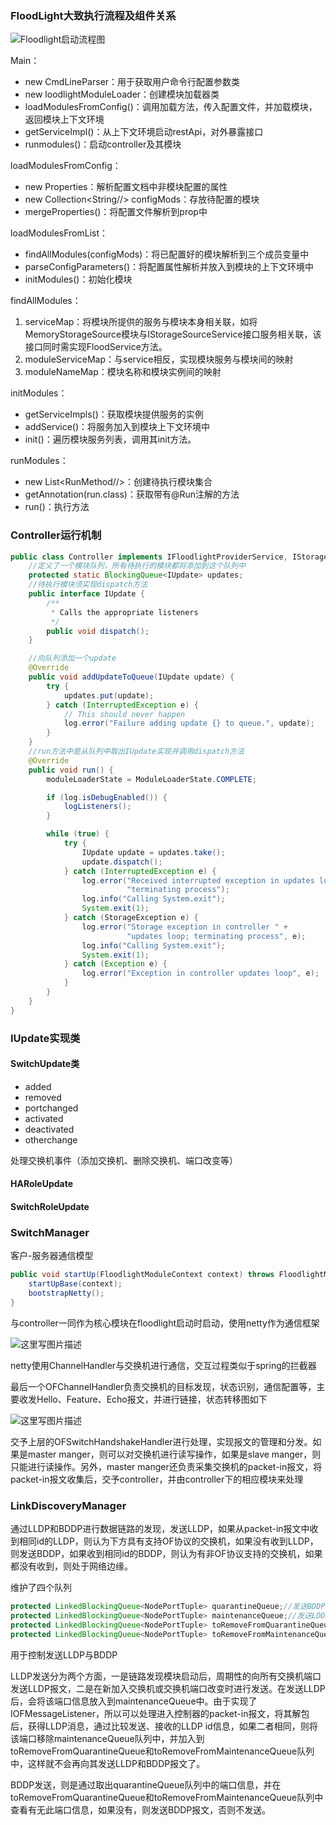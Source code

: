 ### FloodLight大致执行流程及组件关系

![Floodlight启动流程图](https://imagebag.oss-cn-chengdu.aliyuncs.com/img/20170330152748238)

Main：

- new CmdLineParser：用于获取用户命令行配置参数类
- new loodlightModuleLoader：创建模块加载器类
- loadModulesFromConfig()：调用加载方法，传入配置文件，并加载模块，返回模块上下文环境
- getServiceImpl()：从上下文环境启动restApi，对外暴露接口
- runmodules()：启动controller及其模块

loadModulesFromConfig：

- new Properties：解析配置文档中非模块配置的属性
- new Collection<String//> configMods：存放待配置的模块
- mergeProperties()：将配置文件解析到prop中

loadModulesFromList：

- findAllModules(configMods)：将已配置好的模块解析到三个成员变量中
- parseConfigParameters()：将配置属性解析并放入到模块的上下文环境中
- initModules()：初始化模块

findAllModules：

1. serviceMap：将模块所提供的服务与模块本身相关联，如将MemoryStorageSource模块与IStorageSourceService接口服务相关联，该接口同时需实现FloodService方法。
2. moduleServiceMap：与service相反，实现模块服务与模块间的映射
3. moduleNameMap：模块名称和模块实例间的映射

initModules：

- getServiceImpls()：获取模块提供服务的实例
- addService()：将服务加入到模块上下文环境中
- init()：遍历模块服务列表，调用其init方法。

runModules：

- new List<RunMethod//>：创建待执行模块集合
- getAnnotation(run.class)：获取带有@Run注解的方法
- run()：执行方法

### Controller运行机制

```java
public class Controller implements IFloodlightProviderService, IStorageSourceListener, IInfoProvider {
    //定义了一个模块队列，所有待执行的模块都将添加到这个队列中
    protected static BlockingQueue<IUpdate> updates;
    //待执行模块须实现dispatch方法
    public interface IUpdate {
        /**
         * Calls the appropriate listeners
         */
        public void dispatch();
    }

    //向队列添加一个update
    @Override
    public void addUpdateToQueue(IUpdate update) {
        try {
            updates.put(update);
        } catch (InterruptedException e) {
            // This should never happen
            log.error("Failure adding update {} to queue.", update);
        }
    }
    //run方法中是从队列中取出IUpdate实现并调用dispatch方法
    @Override
    public void run() {
        moduleLoaderState = ModuleLoaderState.COMPLETE;

        if (log.isDebugEnabled()) {
            logListeners();
        }

        while (true) {
            try {
                IUpdate update = updates.take();
                update.dispatch();
            } catch (InterruptedException e) {
                log.error("Received interrupted exception in updates loop;" +
                          "terminating process");
                log.info("Calling System.exit");
                System.exit(1);
            } catch (StorageException e) {
                log.error("Storage exception in controller " +
                          "updates loop; terminating process", e);
                log.info("Calling System.exit");
                System.exit(1);
            } catch (Exception e) {
                log.error("Exception in controller updates loop", e);
            }
        }
    }
}
```

### IUpdate实现类

#### SwitchUpdate类

- added
- removed
- portchanged
- activated
- deactivated
- otherchange

处理交换机事件（添加交换机、删除交换机、端口改变等）

#### HARoleUpdate

#### SwitchRoleUpdate

### SwitchManager

客户-服务器通信模型

```java
public void startUp(FloodlightModuleContext context) throws FloodlightModuleException {
	startUpBase(context);
	bootstrapNetty();
}
```

与controller一同作为核心模块在floodlight启动时启动，使用netty作为通信框架

![这里写图片描述](https://imagebag.oss-cn-chengdu.aliyuncs.com/img/20170412145012938)

netty使用ChannelHandler与交换机进行通信，交互过程类似于spring的拦截器

最后一个OFChannelHandler负责交换机的目标发现，状态识别，通信配置等，主要收发Hello、Feature、Echo报文，并进行链接，状态转移图如下

![这里写图片描述](https://imagebag.oss-cn-chengdu.aliyuncs.com/img/20170412160614120)

交予上层的OFSwitchHandshakeHandler进行处理，实现报文的管理和分发。如果是master manger，则可以对交换机进行读写操作，如果是slave manger，则只能进行读操作。另外，master manger还负责采集交换机的packet-in报文，将packet-in报文收集后，交予controller，并由controller下的相应模块来处理

### LinkDiscoveryManager

通过LLDP和BDDP进行数据链路的发现，发送LLDP，如果从packet-in报文中收到相同id的LLDP，则认为下方具有支持OF协议的交换机，如果没有收到LLDP，则发送BDDP，如果收到相同id的BDDP，则认为有非OF协议支持的交换机，如果都没有收到，则处于网络边缘。

维护了四个队列

```java
protected LinkedBlockingQueue<NodePortTuple> quarantineQueue;//发送BDDP的端口集合
protected LinkedBlockingQueue<NodePortTuple> maintenanceQueue;//发送LDDP的端口集合
protected LinkedBlockingQueue<NodePortTuple> toRemoveFromQuarantineQueue;//quarantineQueue移出端口集合
protected LinkedBlockingQueue<NodePortTuple> toRemoveFromMaintenanceQueue;//maintenanceQueue移出端口集合
```

用于控制发送LLDP与BDDP

LLDP发送分为两个方面，一是链路发现模块启动后，周期性的向所有交换机端口发送LLDP报文，二是在新加入交换机或交换机端口改变时进行发送。在发送LLDP后，会将该端口信息放入到maintenanceQueue中。由于实现了IOFMessageListener，所以可以处理进入控制器的packet-in报文，将其解包后，获得LLDP消息，通过比较发送、接收的LLDP id信息，如果二者相同，则将该端口移除maintenanceQueue队列中，并加入到toRemoveFromQuarantineQueue和toRemoveFromMaintenanceQueue队列中，这样就不会再向其发送LLDP和BDDP报文了。

BDDP发送，则是通过取出quarantineQueue队列中的端口信息，并在toRemoveFromQuarantineQueue和toRemoveFromMaintenanceQueue队列中查看有无此端口信息，如果没有，则发送BDDP报文，否则不发送。

